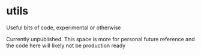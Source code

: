 # utils
Useful bits of code, experimental or otherwise

Currently unpublished. This space is more for personal future reference and the code here will likely not be production ready
